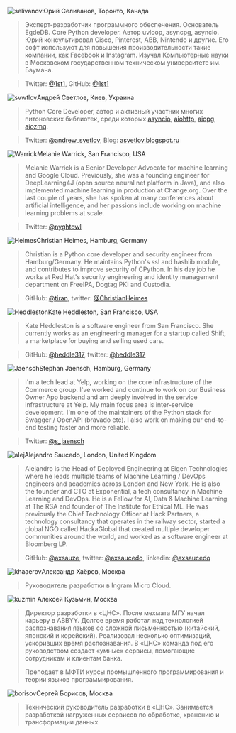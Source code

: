 <a name="selivanov"></a>![selivanov](https://img-fotki.yandex.ru/get/1028274/121639917.13c/0_1c300c_ab303f93_orig)Юрий Селиванов, Торонто, Канада

> Эксперт-разработчик программного обеспечения. Основатель EgdeDB. Core Python developer. Автор uvloop, asyncpg, asyncio. Юрий консультировал Cisco, Pinterest, ABB, Nintendo и другие. Его софт используют для повышения производительности такие компании, как Facebook и Instagram. 
 Изучал Компьютерные науки в Московском государственном техническом университете им. Баумана.

> Twitter: [@1st1](https://twitter.com/1st1), GitHub: [@1st1](https://github.com/1st1)

<a name="svwtlov"></a>![svwtlov](https://img-fotki.yandex.ru/get/1016686/121639917.148/0_1c3c03_26e22dab_orig)Андрей Светлов, Киев, Украина

> Python Core Developer, автор и активный участник многих питоновских библиотек, среди которых [asyncio](http://asyncio.org), [aiohttp](https://pypi.org/project/aiohttp/), [aiopg](https://aiopg.readthedocs.io/en/stable/), [aiozmq](https://aiozmq.readthedocs.io/en/v0.7.0/).

> Twitter: [@andrew_svetlov](https://twitter.com/andrew_svetlov), Blog: [asvetlov.blogspot.ru](http://asvetlov.blogspot.fr)

<a name="Warrick"></a>![Warrick](https://img-fotki.yandex.ru/get/965297/121639917.148/0_1c3ca4_baa1d24a_orig)Melanie Warrick, San Francisco, USA

> Melanie Warrick is a Senior Developer Advocate for machine learning and Google Cloud. Previously, she was a founding engineer for DeepLearning4J (open source neural net platform in Java), and also implemented machine learning in production at Change.org. Over the last couple of years, she has spoken at many conferences about artificial intelligence, and her passions include working on machine learning problems at scale.

> Twitter: [@nyghtowl](https://twitter.com/nyghtowl)

<a name="Heimes"></a>![Heimes](https://img-fotki.yandex.ru/get/912028/121639917.148/0_1c3ca3_5e358cf1_orig)Christian Heimes, Hamburg, Germany

> Christian is a Python core developer and security engineer from Hamburg/Germany. He maintains Python's ssl and hashlib module, and contributes to improve security of CPython. In his day job he works at Red Hat's security engineering and identity management department on FreeIPA, Dogtag PKI and Custodia.

> GitHub: [@tiran](https://github.com/tiran), twitter: [@ChristianHeimes](https://twitter.com/christianheimes)

<a name="Heddleston"></a>![Heddleston](/2018/img/speakers/2018/hadson.jpg)Kate Heddleston, San Francisco, USA

> Kate Heddleston is a software engineer from San Francisco. She currently works as an engineering manager for a startup called Shift, a marketplace for buying and selling used cars. 

> GitHub: [@heddle317](https://github.com/heddle317), twitter: [@heddle317](https://twitter.com/heddle317)

<a name="Jaensch"></a>![Jaensch](/2018/img/speakers/2018/SJ.jpg)Stephan Jaensch, Hamburg, Germany

> I'm a tech lead at Yelp, working on the core infrastructure of the Commerce group. I've worked and continue to work on our Business Owner App backend and am deeply involved in the service infrastructure at Yelp. My main focus area is inter-service development. I'm one of the maintainers of the Python stack for Swagger / OpenAPI (bravado etc). I also work on making our end-to-end testing faster and more reliable.

> Twitter: [@s_jaensch](https://twitter.com/s_jaensch)

<a name="alej"></a>![alej](/2018/img/speakers/2018/alej1.jpeg)Alejandro Saucedo, London, United Kingdom

> Alejandro is the Head of Deployed Engineering at Eigen Technologies where he leads multiple teams of Machine Learning / DevOps engineers and academics across London and New York. He is also the founder and CTO at Exponential, a tech consultancy in Machine Learning and DevOps. He is a Fellow for AI, Data & Machine Learning at The RSA and founder of The Institute for Ethical ML. He was previously the Chief Technology Officer at Hack Partners, a technology consultancy that operates in the railway sector, started a global NGO called HackaGlobal that created multiple developer communities around the world, and worked as a software engineer at Bloomberg LP.
>
> GitHub: [@axsauze](https://github.com/axsauze), 
> twitter: [@axsaucedo](https://twitter.com/axsaucedo),
> linkedin: [@axsaucedo](https://www.linkedin.com/in/axsaucedo/)

<a name="khaaerov"></a>![khaaerov](/2017/img/speakers/2017/khaaerov.png)Александр Хаёров, Москва

> Руководитель разработки в Ingram Micro Cloud.

<a name="kuzmin"></a>![kuzmin](/2018/img/speakers/2018/kuzmin1.jpg) Алексей Кузьмин, Москва
>
> Директор разработки в «ЦНС». После мехмата МГУ начал карьеру в ABBYY. Долгое время работал над технологией распознавания языков со сложной письменностью (китайский, японский и корейский). Реализовал несколько оптимизаций, ускоривших время распознавания. В «ЦНС» команда под его руководством создает «умные» сервисы, помогающие сотрудникам и клиентам банка.
> 
> Преподает в МФТИ курсы промышленного программирования и теории языков программирования.

<a name="borisov"></a>![borisov](/2018/img/speakers/2018/borisov.jpg)Сергей Борисов, Москва

> Технический руководитель разработки в «ЦНС». Занимается разработкой нагруженных сервисов по обработке, хранению и трансформации данных.


